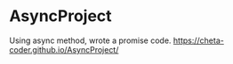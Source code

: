 # AsyncProject
Using async method, wrote a promise code.
https://cheta-coder.github.io/AsyncProject/
